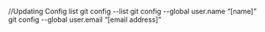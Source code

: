 //Updating Config list
git config --list
git config --global user.name “[name]” 
git config --global user.email “[email address]”
